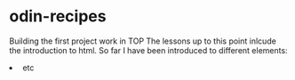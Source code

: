 # odin-recipes
Building the first project work in TOP
The lessons up to this point inlcude the introduction to html. 
So far I have been introduced to different elements:<html><meta><a><li><img> etc
